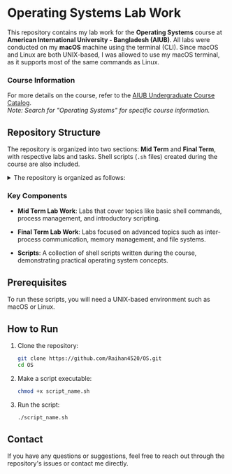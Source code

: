 # Operating Systems Lab Work

This repository contains my lab work for the **Operating Systems** course at **American International University - Bangladesh (AIUB)**. All labs were conducted on my **macOS** machine using the terminal (CLI). Since macOS and Linux are both UNIX-based, I was allowed to use my macOS terminal, as it supports most of the same commands as Linux.

### Course Information
For more details on the course, refer to the [AIUB Undergraduate Course Catalog](https://www.aiub.edu/faculties/fst/ug-course-catalog).  
*Note: Search for "Operating Systems" for specific course information.*

## Repository Structure

The repository is organized into two sections: **Mid Term** and **Final Term**, with respective labs and tasks. Shell scripts (`.sh` files) created during the course are also included.

<details>
  <summary>The repository is organized as follows:</summary>

```bash
.
├── Final
│   └── Lab
│       ├── Lab8
│       │   ├── Lab8_task
│       │   │   ├── task1_instruction_lab8.jpg
│       │   │   ├── task1_instruction_lab8.txt
│       │   │   ├── task1_lab8.sh
│       │   │   ├── task1_lab8_SS.jpg
│       │   │   ├── task2_instruction_lab8.txt
│       │   │   ├── task2_lab8.sh
│       │   │   └── task2_lab8_SS.jpg
│       │   ├── floatingPoint.sh
│       │   └── readInput.sh
│       ├── lab10
│       │   ├── Screen Shot 2022-11-30 at 11.17.00 AM.jpg
│       │   ├── lab10-part1.jpg
│       │   ├── lab10-part2.jpg
│       │   └── loop.sh
│       ├── lab12
│       │   ├── fibonacci.sh
│       │   ├── fibonacci_SS.jpg
│       │   ├── func1.sh
│       │   ├── func2.sh
│       │   ├── func3.sh
│       │   ├── func4.sh
│       │   ├── maxNumber.sh
│       │   ├── maxNumber_SS.jpg
│       │   ├── prime.sh
│       │   ├── prime_SS.jpg
│       │   ├── simpleCalc.sh
│       │   ├── simpleCalc_SS.jpg
│       │   └── test.sh
│       └── lab9
│           ├── helloworld.sh
│           ├── task1_lab9_if_else.sh
│           ├── task1_lab9_if_else_SS.jpg
│           ├── task2_lab9_switchCase2.sh
│           ├── task2_lab9_switchCase2_SS.jpg
│           ├── task2_lab9_switch_case.sh
│           ├── task3_lab9_menu.sh
│           ├── task3_lab9_menu_SS.jpg
│           └── task3_lab9_menu_question.jpg
├── Mid
│   └── Lab
│       ├── lab1
│       │   ├── file.txt
│       │   ├── test
│       │   ├── test.c
│       │   ├── test.cpp
│       │   ├── test.py
│       │   ├── test.txt
│       │   ├── test1
│       │   ├── test2
│       │   └── test3
│       ├── lab2
│       │   ├── backup
│       │   │   └── test1.txt
│       │   ├── lab2-task
│       │   │   ├── Barcelona
│       │   │   │   └── teambcn.txt
│       │   │   ├── Real-Madrid
│       │   │   │   └── teamrm.txt
│       │   │   └── backup
│       │   │       ├── teambcn-bac.txt
│       │   │       └── teamrm-bac.txt
│       │   ├── lab2-task.txt
│       │   ├── s.txt
│       │   └── slist3.txt
│       ├── lab4
│       │   ├── slist-id-name.txt
│       │   ├── slist.txt
│       │   ├── slist.txt.png
│       │   └── test.txt
│       └── lab5
│           ├── hello
│           ├── hello.c
│           ├── slist.txt
│           └── temp
└── README.md
```

</details>

### Key Components

- **Mid Term Lab Work**: Labs that cover topics like basic shell commands, process management, and introductory scripting.
  
- **Final Term Lab Work**: Labs focused on advanced topics such as inter-process communication, memory management, and file systems.
  
- **Scripts**: A collection of shell scripts written during the course, demonstrating practical operating system concepts.

## Prerequisites

To run these scripts, you will need a UNIX-based environment such as macOS or Linux.

## How to Run

1. Clone the repository:
    ```bash
    git clone https://github.com/Raihan4520/OS.git
    cd OS
    ```

2. Make a script executable:
    ```bash
    chmod +x script_name.sh
    ```

3. Run the script:
    ```bash
    ./script_name.sh
    ```

## Contact

If you have any questions or suggestions, feel free to reach out through the repository's issues or contact me directly.
